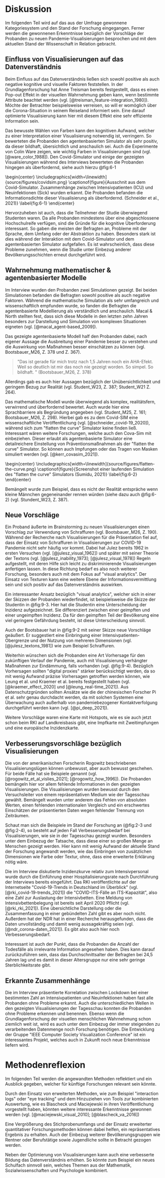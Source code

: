 # Diskussion
Im folgenden Teil wird auf das aus der Umfrage gewonnene Kategoriesystem und den Stand der Forschung eingegangen. Ferner werden die gewonnenen Erkenntnisse bezüglich der Vorschläge der Probanden zu neuen Pandemie-Visualisierungen besprochen und mit dem aktuellen Stand der Wissenschaft in Relation gebracht.

## Einfluss von Visualisierungen auf das Datenverständnis

Beim Einfluss auf das Datenverständnis ließen sich sowohl positive als auch negative kognitive und visuelle Faktoren feststellen. In der Grundlagenforschung hat Anne Treisman bereits festgestellt, dass es einen Pop-out Effekt in der visuellen Wahrnehmung geben kann, wenn bestimmte Attribute beachtet werden (vgl. [@treisman_feature-integration_1980]). Möchte der Betrachter beispielsweise verreisen, so will er womöglich über die Corona-Situation in seinem Reiseland informiert sein. Eine darauf optimierte Visualisierung kann hier mit diesem Effekt eine sehr effiziente Information sein.

Das bewusste Wählen von Farben kann den kognitiven Aufwand, welcher zu einer Interpretation einer Visualisierung notwendig ist, verringern. So bewerteten die Probanden den agentenbasierten Simulator als sehr positiv, da dieser bildhaft, übersichtlich und anschaulich sei. Auch die Experimente von Colin Ware zeigen, wie wichtig Farben in Visualisierungen sind (vgl. [@ware_color_1988]).  Den Covid-Simulator und einige der gezeigten Visualisierungen während des Interviews bewerteten die Probanden hingegen als überfordernd, siehe auch hierzu @fig:6-1

\begin{center}
  \includegraphics[width=\linewidth]{source/figures/covidsim.png}
  \captionof{figure}{Ausschnit aus dem Covid-Simulator. Zusammenhänge zwischen Intensivpatienten (ICU) und Neuinfektionen (Sick) wurden erkannt. Die Probanden befanden die Informationsdichte dieser Visualisierung als überfordernd. (Schneider et al., 2021)}
  \label{fig:6-1}
\end{center}

Hervorzuheben ist auch, dass die Teilnehmer der Studie überwiegend Studenten waren. Da alle Probanden mindestens über eine abgeschlossene Hochschulreife verfügen, sind die Gründe für die kognitive Überforderung interessant. So gaben die meisten der Befragten an, Probleme mit der Sprache, dem Umfang oder der Abstraktion zu haben. Besonders stark ist dies während der Interaktion mit dem Covid-Simulator und dem agentenbasierten Simulator aufgefallen. Es ist wahrscheinlich, dass diese Probleme zunehmen, wenn die Studie unter Einbezug anderer Bevölkerungsschichten erneut durchgeführt wird.

## Wahrnehmung mathematischer & agentenbasierter Modelle

Im Interview wurden den Probanden zwei Simulationen gezeigt. Bei beiden Simulationen befanden die Befragten sowohl positive als auch negative Faktoren. Während die mathematische Simulation als sehr umfangreich und wissenschaftlich empfunden wurde, so fanden die Befragten die agentenbasierte Modellierung als verständlich und anschaulich. Macal & North stellten fest, dass sich diese Modelle in den letzten zehn Jahren besonders zur Darstellung und Simulation von komplexen Situationen eigneten (vgl. [@macal_agent-based_2009]).

Das gezeigte agentenbasierte Modell half den Probanden dabei, nach eigener Aussage die Ausbreitung einer Pandemie besser zu verstehen und die Auswirkung von Maßnahmen besser einschätzen zu können (vgl. Bootsbauer_M26, Z. 378 und Z. 367).

  > "Das ist gerade für mich trotz nach 1,5 Jahren noch ein AHA-Efekt. Weil so deutlich ist mir das noch nie gezeigt worden. So simpel. So bildhaft. " (Bootsbauer_M26, Z. 378)

Allerdings gab es auch hier Aussagen bezüglich der Unübersichtlichkeit und geringem Bezug zur Realität (vgl. Student_W23, Z. 387; Student_W21 Z. 264).

Das mathematische Modell wurde überwiegend als komplex, realitätsfern, verwirrend und überfordernd bewertet. Auch wurde hier eine Sprachbarriere als Begründung angegeben (vgl. Student_M25, Z. 161; Bootsbauer_M26, Z. 298). Hierbei gab es zu dem Covid-SIM eine wissenschaftliche Veröffentlichung (vgl. [@schneider_covid-19_2020]), während sich zum "flatten the curve" Simulator keine finden ließ. Interessant wären weitere Forschungen, welche auch den Cova-Sim mit einbeziehen. Dieser erlaubt als agentenbasierte Simulator eine detailreichere Einstellung von Präventionsmaßnahmen als der "flatten the curve" Simulator. So können auch Impfungen oder das Tragen von Masken simuliert werden (vgl. [@kerr_covasim_2021]).

\begin{center}
  \includegraphics[width=\linewidth]{source/figures/flatten-the-curve.png}
  \captionof{figure}{Screenshot einer laufenden Simulation des \"flatten the curve\" Simulators (Sumidu, 2021)}
  \label{fig:6-2}
\end{center}

Bemängelt wurde zum Beispiel, dass es nicht der Realität entspräche wenn kleine Männchen gegeneinander rennen würden (siehe dazu auch @fig:6-2) (vgl. Stundent_W23, Z. 387).


## Neue Vorschläge

Ein Proband äußerte im Brainstorming zu neuen Visualisierungen einen Vorschlag zur Verwendung von Schraffuren  (vgl. Bootsbauer_M26, Z. 190). Während der Recherche nach Visualisierungen für die Präsentation fiel auf, dass der Einsatz von Schraffuren in Visualisierungen zur COVID-19 Pandemie nicht sehr häufig vor kommt. Dabei hat Julez bereits 1962 in ersten Versuchen (vgl. [@julesz_visual_1962]) und später mit seiner Theorie der Textons (vgl. [@julesz_inability_1973]; [@julesz_visual_1978]) Regeln aufgestellt, mit deren Hilfe sich leicht zu diskriminierende Visualisierungen anfertigen lassen. In diese Richtung bedarf es also noch weiterer Forschung, besonders auch mit dem Fokus auf "visual analytics". Der Einsatz von Texturen kann eine weitere Ebene der Informationsvermittlung sein und sich positiv auf das Datenverständnis auswirken.

Ein interessanter Ansatz bezüglich "visual analytics", welcher sich in einer der Skizzen der Probanden wiederfindet, ist beispielsweise die Skizze der Studentin in @fig:9-3. Hier hat die Studentin eine Unterscheidung  der Inzidenz aufgezeichnet. Sie differenziert zwischen einer geimpften und einer ungeimpften Inzidenz. Da für den geimpften Teil der Bevölkerung eine viel geringere Gefährdung besteht, ist diese Unterscheidung sinnvoll.

Auch der Bootsbauer hat in @fig:9-2 mit seiner Skizze neue Vorschläge geäußert. Er suggestiert eine Einbringung einer Intensivpatienten-Obergrenze und der Nutzung von mehreren Dimensionen (vgl. [@julesz_textons_1981]) wie zum Beispiel Schraffuren.

Weiterhin wünschen sich die Probanden eine Art Vorhersage für den zukünftigen Verlauf der Pandemie, auch mit Visualisierung verhängter Maßnahmen zur Eindämmung, falls vorhanden (vgl. @fig:9-4). Bezüglich Vorhersagen sollten "digital proxies" stärker berücksichtigt werden, da so mit wenig Aufwand präzise Vorhersagen getroffen werden können, wie Leung et al. und Kraemer et al. bereits festgestellt haben (vgl. [@kraemer_effect_2020] und [@leung_real-time_2021]). Aus Datenschutzgründen sollten Ansätze wie die der chinesischen Forscher Pi et al. sehr genau durchdacht werden, da mit solchen Systemen eine Überwachung auch außerhalb von pandemiebezogener Kontaktverfolgung durchgeführt werden kann (vgl. [@pi_deep_2021]).

Weitere Vorschläge waren eine Karte mit Hotspots, wie es sie auch jetzt schon beim RKI auf Landkreisbasis gibt, eine Impfkarte mit Zweitimpfungen und eine europäische Inzidenzkarte.

## Verbesserungsvorschläge bezüglich Visualisierungen

Die von der amerikanischen Forscherin Rogowitz beschriebenen Visualisierungslügen können unbewusst, aber auch bewusst geschehen. Für beide Fälle hat sie Beispiele genannt (vgl. [@rogowitz_et_al_vislies_2021]; [@rogowitz_how_1996]). Die Probanden bemängeln hier vor allem fehlende Informationen in den gezeigten Visualisierungen. Die Visualisierungen wurden bewusst durch den Versuchsleiter von einem repräsentativen Medium wie der Tagesschau gewählt. Bemängelt wurden unter anderem das Fehlen von absoluten Werten, einen fehlenden internationalen Vergleich und ein erschwertes Einschätzen der präsentierten Daten wegen fehlender Trennung von Zeiträumen.

Schaut man sich die Beispiele im Stand der Forschung an (@fig:2-3 und @fig:2-4), so besteht auf jeden Fall Verbesserungsbedarf bei Visualisierungen, wie sie in der Tagesschau gezeigt wurden. Besonders unter dem Einbezug der Tatsache, dass diese einer so großen Menge an Menschen gezeigt werden. Hier kann mit wenig Aufwand der aktuelle Stand der Forschung angewandt werden, wie das Einbringen von zusätzlichen Dimensionen wie Farbe oder Textur, ohne, dass eine erweiterte Erklärung nötig wäre.

Die im Interview diskutierte Inzidenzkurve relativ zum Intensivpersonal wurde durch die Einführung einer Hospitalisierungsrate nach Durchführung der Interviews bereits eingeführt. Das RKI veröffentlichte auf der Internetseite "Covid-19-Trends in Deutschland im Überblick" (vgl. [@rki_covid-19-trends_2021]) die "COVID-ITS-Fälle an ITS-Kapazität", also eine Zahl zur Auslastung der Intensivbetten. Eine Meldung von Intensivbettenbelegung ist bereits seit April 2020 Pflicht (vgl. [@rki_rki_2021]). Eine übersichtliche Darstellung oder die Zusammenfassung in einer gebündelten Zahl gibt es aber noch nicht. Außerdem hat der NDR hat in einer Recherche herausgefunden, dass die Daten unvollständig und damit wenig aussagekräftig seien (vgl. [@ndr_corona-daten_2021]). Es gibt also auch hier noch Verbesserungsbedarf.

Interessant ist auch der Punkt, dass die Probanden die Anzahl der Todesfälle als irrelevante Information angesehen haben. Dies kann darauf zurückzuführen sein, dass das Durchschnittsalter der Befragten bei 24,5 Jahren lag und es damit in dieser Altersgruppe nur eine sehr geringe Sterblichkeitsrate gibt.

## Erkannte Zusammenhänge

Die im Interview präsentierte Korrelation zwischen Lockdown bei einer bestimmten Zahl an Intensivpatienten und Neuinfektionen haben fast alle Probanden ohne Probleme erkannt. Auch die unterschiedlichen Wellen in den gezeigten Visualisierungen der Tagesschau konnten die Probanden ohne Probleme erkennen und benennen. Ebenso wenn die Grundlagenforschung der visuellen menschlichen Wahrnehmung schon ziemlich weit ist, wird es auch unter dem Einbezug der immer steigenden zu verarbeitenden Datenmenge noch Forschung benötigen. Die Entwicklung der Gruppe "IEEE Computer Society Visualization Conference" ist ein interessantes Projekt, welches auch in Zukunft noch neue Erkenntnisse liefern wird.

# Methodenreflexion

Im folgenden Teil werden die angewandten Methoden reflektiert und ein Ausblick gegeben, welcher für künftige Forschungen relevant sein könnte.

Durch den Einsatz von erweiterten Methoden, wie zum Beispiel "interaction logs" oder "eye tracking" und dem Hinzuziehen von Tools zur kombinierten Auswertung, wie es Blascheck und Maciejewski in ihren Veröffentlichung vorgestellt haben, könnten weitere interessante Erkenntnisse gewonnen werden (vgl. [@maciejewski_visual_2010]; [@blascheck_va_2016])

Eine Vergrößerung des Stichprobenumfangs und der Einsatz erweiterter quantitativer Forschungsmethoden können dabei helfen, ein repräsentatives Ergebnis zu erhalten. Auch der Einbezug weiterer Bevölkerungsgruppen wie Rentner oder Berufstätige sowie Jugendliche sollte in Betracht gezogen werden.

Neben der Optimierung von Visualisierungen kann auch eine verbesserte Bildung das Datenverständnis erhöhen. So könnte zum Beispiel ein neues Schulfach sinnvoll sein, welches Themen aus der Mathematik, Sozialwissenschaften und Psychologie kombiniert.
